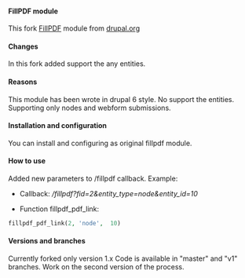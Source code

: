#### FillPDF module
This fork [FillPDF](https://drupal.org/project/fillpdf) module from [drupal.org](https://drupal.org)

#### Changes
In this fork added support the any entities.

#### Reasons
This module has been wrote in drupal 6 style. No support the entities. Supporting only nodes and webform submissions.

#### Installation and configuration
You can install and configuring as original fillpdf module.

#### How to use
Added new parameters to /fillpdf callback.
Example:
* Callback:
_/fillpdf?fid=2&entity_type=node&entity_id=10_

* Function fillpdf_pdf_link:
```php
fillpdf_pdf_link(2, 'node',  10)
```

#### Versions and branches
Currently forked only version 1.x
Code is available in "master" and "v1" branches.
Work on the second version of the process.